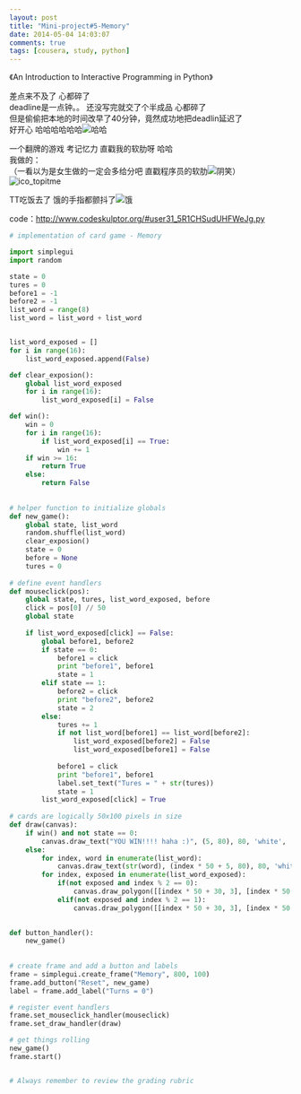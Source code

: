 ```yaml
---
layout: post
title: "Mini-project#5-Memory"
date: 2014-05-04 14:03:07
comments: true
tags: [cousera, study, python]
---
```


 《An Introduction to Interactive Programming in Python》

差点来不及了   心都碎了    
deadline是一点钟。。 还没写完就交了个半成品 心都碎了    
但是偷偷把本地的时间改早了40分钟，竟然成功地把deadlin延迟了   
好开心  哈哈哈哈哈哈![哈哈](http://i3.dpfile.com/s/img/editor/Emoticon68.gif)

一个翻牌的游戏 考记忆力 直戳我的软肋呀 哈哈    
我做的：   
（一看以为是女生做的一定会多给分吧 直戳程序员的软肋![阴笑](http://ctc.qzonestyle.gtimg.cn/qzone/em/e151.gif?max_age=2592000)）
![ico_topitme](\images\blog\140504_cousera\1.png)

TT吃饭去了   饿的手指都颤抖了![饿](http://i3.dpfile.com/s/img/editor/Emoticon89.gif)
<!--more-->

code：http://www.codeskulptor.org/#user31_5R1CHSudUHFWeJg.py
```python
# implementation of card game - Memory

import simplegui
import random

state = 0
tures = 0
before1 = -1
before2 = -1
list_word = range(8)
list_word = list_word + list_word


list_word_exposed = []
for i in range(16):
    list_word_exposed.append(False)

def clear_exposion():
    global list_word_exposed
    for i in range(16):
        list_word_exposed[i] = False

def win():
    win = 0
    for i in range(16):
        if list_word_exposed[i] == True:
            win += 1
    if win >= 16:
        return True
    else:
        return False
    
        
# helper function to initialize globals
def new_game():
    global state, list_word
    random.shuffle(list_word)
    clear_exposion()
    state = 0
    before = None
    tures = 0
     
# define event handlers
def mouseclick(pos):
    global state, tures, list_word_exposed, before
    click = pos[0] // 50
    global state
    
    if list_word_exposed[click] == False:
        global before1, before2
        if state == 0:
            before1 = click
            print "before1", before1
            state = 1
        elif state == 1:
            before2 = click
            print "before2", before2
            state = 2
        else:
            tures += 1
            if not list_word[before1] == list_word[before2]:
                list_word_exposed[before2] = False
                list_word_exposed[before1] = False
                
            before1 = click
            print "before1", before1
            label.set_text("Tures = " + str(tures))
            state = 1
        list_word_exposed[click] = True
                                
# cards are logically 50x100 pixels in size    
def draw(canvas):
    if win() and not state == 0:
        canvas.draw_text("YOU WIN!!!! haha :)", (5, 80), 80, 'white', 'serif')
    else:  
        for index, word in enumerate(list_word):
            canvas.draw_text(str(word), (index * 50 + 5, 80), 80, 'white', 'serif')
        for index, exposed in enumerate(list_word_exposed):
            if(not exposed and index % 2 == 0):
                canvas.draw_polygon([[index * 50 + 30, 3], [index * 50 + 20, 95]], 50, 'pink')
            elif(not exposed and index % 2 == 1):
                canvas.draw_polygon([[index * 50 + 30, 3], [index * 50 + 20, 95]], 50, 'white')
            

def button_handler():
    new_game()
    
    
# create frame and add a button and labels
frame = simplegui.create_frame("Memory", 800, 100)
frame.add_button("Reset", new_game)
label = frame.add_label("Turns = 0")

# register event handlers
frame.set_mouseclick_handler(mouseclick)
frame.set_draw_handler(draw)

# get things rolling
new_game()
frame.start()


# Always remember to review the grading rubric
```